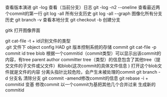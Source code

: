 查看版本演进
git -log 查看（当前分支）日志
git -log -n2 --oneline 查看最近两个commit的第一行
git log -all 所有分支历史
git log -all --graph 图像化所有分支历史
git branch -v  查看本地分支
git checkout -b 创建分支


gitk 打开图像界面

git cat-file -t + id识别文件的类型  
.git 文件下 object config HAD
git 版本控制系统的存储 
commit  git cat-file -p commit id
tree
blob
根据一个commitid（commit类型）可以显示出该commit的内容，有tree parent author committer
tree（类型）的信息包含了其他tree（提交文件的子文件或父文件）和blob(这次commit的具体文件信息 )
打开这个blob文件就是文件的内容
分离头指针比较危险，会产生未被处理的commit
git branch -d 分支名   清除分支
git commit -amend修改commit的信息
git rebase -i + commitid 变基 修改commit
以一个commit为基把其他几个合并过来 生成新的commitid

